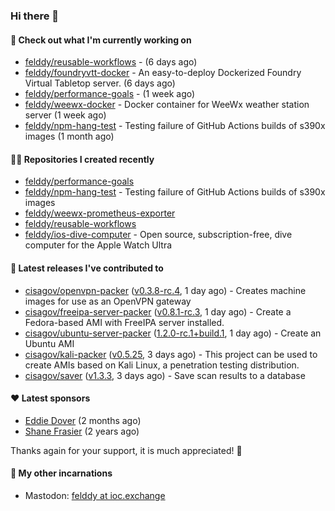 ### Hi there 👋

#### 👷 Check out what I'm currently working on

- [felddy/reusable-workflows](https://github.com/felddy/reusable-workflows) -  (6 days ago)
- [felddy/foundryvtt-docker](https://github.com/felddy/foundryvtt-docker) - An easy-to-deploy Dockerized Foundry Virtual Tabletop server. (6 days ago)
- [felddy/performance-goals](https://github.com/felddy/performance-goals) -  (1 week ago)
- [felddy/weewx-docker](https://github.com/felddy/weewx-docker) - Docker container for WeeWx weather station server (1 week ago)
- [felddy/npm-hang-test](https://github.com/felddy/npm-hang-test) - Testing failure of GitHub Actions builds of s390x images (1 month ago)

#### 👨‍💻 Repositories I created recently

- [felddy/performance-goals](https://github.com/felddy/performance-goals)
- [felddy/npm-hang-test](https://github.com/felddy/npm-hang-test) - Testing failure of GitHub Actions builds of s390x images
- [felddy/weewx-prometheus-exporter](https://github.com/felddy/weewx-prometheus-exporter)
- [felddy/reusable-workflows](https://github.com/felddy/reusable-workflows)
- [felddy/ios-dive-computer](https://github.com/felddy/ios-dive-computer) - Open source, subscription-free, dive computer for the Apple Watch Ultra

#### 🚀 Latest releases I've contributed to

- [cisagov/openvpn-packer](https://github.com/cisagov/openvpn-packer) ([v0.3.8-rc.4](https://github.com/cisagov/openvpn-packer/releases/tag/v0.3.8-rc.4), 1 day ago) - Creates machine images for use as an OpenVPN gateway
- [cisagov/freeipa-server-packer](https://github.com/cisagov/freeipa-server-packer) ([v0.8.1-rc.3](https://github.com/cisagov/freeipa-server-packer/releases/tag/v0.8.1-rc.3), 1 day ago) - Create a Fedora-based AMI with FreeIPA server installed.
- [cisagov/ubuntu-server-packer](https://github.com/cisagov/ubuntu-server-packer) ([1.2.0-rc.1&#43;build.1](https://github.com/cisagov/ubuntu-server-packer/releases/tag/1.2.0-rc.1%2Bbuild.1), 1 day ago) - Create an Ubuntu AMI
- [cisagov/kali-packer](https://github.com/cisagov/kali-packer) ([v0.5.25](https://github.com/cisagov/kali-packer/releases/tag/v0.5.25), 3 days ago) - This project can be used to create AMIs based on Kali Linux, a penetration testing distribution.
- [cisagov/saver](https://github.com/cisagov/saver) ([v1.3.3](https://github.com/cisagov/saver/releases/tag/v1.3.3), 3 days ago) - Save scan results to a database

#### ❤️ Latest sponsors
- [Eddie Dover](https://github.com/EddieDover) (2 months ago)
- [Shane Frasier](https://github.com/jsf9k) (2 years ago)

Thanks again for your support, it is much appreciated! 🙏

#### 🐋 My other incarnations
- Mastodon: <a rel="me" href="https://ioc.exchange/@felddy">felddy at ioc.exchange</a>

